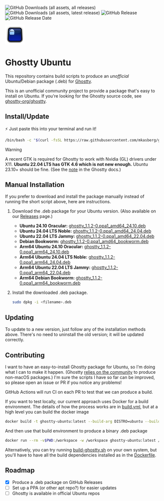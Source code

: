 
![GitHub Downloads (all assets, all releases)](https://img.shields.io/github/downloads/mkasberg/ghostty-ubuntu/total)
![GitHub Downloads (all assets, latest release)](https://img.shields.io/github/downloads/mkasberg/ghostty-ubuntu/latest/total)
![GitHub Release](https://img.shields.io/github/v/release/mkasberg/ghostty-ubuntu)
![GitHub Release Date](https://img.shields.io/github/release-date/mkasberg/ghostty-ubuntu)

![Ghostty Logo](ghostty-logo.png)

# Ghostty Ubuntu

This repository contains build scripts to produce an _unofficial_ Ubuntu/Debian
package (.deb) for [Ghostty](https://ghostty.org).

This is an unofficial community project to provide a package that's easy to
install on Ubuntu. If you're looking for the Ghostty source code, see
[ghostty-org/ghostty](https://github.com/ghostty-org/ghostty).

## Install/Update

:zap: Just paste this into your terminal and run it!

```sh
/bin/bash -c "$(curl -fsSL https://raw.githubusercontent.com/mkasberg/ghostty-ubuntu/HEAD/install.sh)"
```

> [!WARNING]
> A recent GTK is required for Ghostty to work with Nvidia (GL) drivers under
> X11. **Ubuntu 22.04 LTS has GTK 4.6 which is not new enough.** Ubuntu 23.10+ should be fine. (See the
> [note](https://ghostty.org/docs/install/build#debian-and-ubuntu) in the
> Ghostty docs.)

## Manual Installation

If you prefer to download and install the package manually instead of running the short script above, here are instructions.

1. Download the .deb package for your Ubuntu version. (Also available on our [Releases](https://github.com/mkasberg/ghostty-ubuntu/releases) page.)
   - **Ubuntu 24.10 Oracular:** [ghostty_1.1.2-0.ppa1_amd64_24.10.deb](https://github.com/mkasberg/ghostty-ubuntu/releases/download/1.1.2-0-ppa1/ghostty_1.1.2-0.ppa1_amd64_24.10.deb)
   - **Ubuntu 24.04 LTS Noble:** [ghostty_1.1.2-0.ppa1_amd64_24.04.deb](https://github.com/mkasberg/ghostty-ubuntu/releases/download/1.1.2-0-ppa1/ghostty_1.1.2-0.ppa1_amd64_24.04.deb)
   - **Ubuntu 22.04 LTS Jammy:** [ghostty_1.1.2-0.ppa1_amd64_22.04.deb](https://github.com/mkasberg/ghostty-ubuntu/releases/download/1.1.2-0-ppa1/ghostty_1.1.2-0.ppa1_amd64_22.04.deb)
   - **Debian Bookworm:** [ghostty_1.1.2-0.ppa1_amd64_bookworm.deb](https://github.com/mkasberg/ghostty-ubuntu/releases/download/1.1.2-0-ppa1/ghostty_1.1.2-0.ppa1_amd64_bookworm.deb)
   - **Arm64 Ubuntu 24.10 Oracular:** [ghostty_1.1.2-0.ppa1_arm64_24.10.deb](https://github.com/mkasberg/ghostty-ubuntu/releases/download/1.1.2-0-ppa1/ghostty_1.1.2-0.ppa1_arm64_24.10.deb)
   - **Arm64 Ubuntu 24.04 LTS Noble:** [ghostty_1.1.2-0.ppa1_arm64_24.04.deb](https://github.com/mkasberg/ghostty-ubuntu/releases/download/1.1.2-0-ppa1/ghostty_1.1.2-0.ppa1_arm64_24.04.deb)
   - **Arm64 Ubuntu 22.04 LTS Jammy:** [ghostty_1.1.2-0.ppa1_arm64_22.04.deb](https://github.com/mkasberg/ghostty-ubuntu/releases/download/1.1.2-0-ppa1/ghostty_1.1.2-0.ppa1_arm64_22.04.deb)
   - **Arm64 Debian Bookworm:** [ghostty_1.1.2-0.ppa1_arm64_bookworm.deb](https://github.com/mkasberg/ghostty-ubuntu/releases/download/1.1.2-0-ppa1/ghostty_1.1.2-0.ppa1_arm64_bookworm.deb)
2. Install the downloaded .deb package.

   ```sh
   sudo dpkg -i <filename>.deb
   ```
## Updating

To update to a new version, just follow any of the installation methods above. There's no need to uninstall the old version; it will be updated correctly.

## Contributing

I want to have an easy-to-install Ghostty package for Ubuntu, so I'm doing what
I can to make it happen. (Ghostty [relies on the
community](https://ghostty.org/docs/install/binary) to produce non-macOS
packages.) I'm sure the scripts I have so far can be improved, so please open an
issue or PR if you notice any problems!

GitHub Actions will run CI on each PR to test that we can produce a build.

If you want to test locally, our current approach uses Docker for a build
environment. The details of how the process works are in
[build.yml](.github/workflows//build.yml), but at a high level you can build the
docker image

```bash
docker build -t ghostty-ubuntu:latest --build-arg DISTRO=ubuntu --build-arg DISTRO_VERSION=24.10 .
```

And then use that build environment to produce a binary .deb package

```bash
docker run --rm -v$PWD:/workspace -w /workspace ghostty-ubuntu:latest /bin/bash build-ghostty.sh
```

Alternatively, you can try running [build-ghostty.sh](build-ghostty.sh) on your
own system, but you'll have to have all the build dependencies installed as in
the [Dockerfile](Dockerfile).

## Roadmap

- [x] Produce a .deb package on GitHub Releases
- [ ] Set up a PPA (or other apt repo?) for easier updates
- [ ] Ghostty is available in official Ubuntu repos
